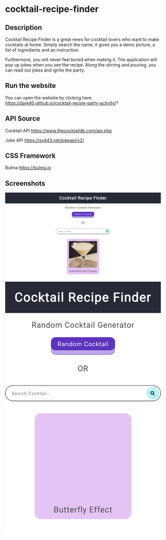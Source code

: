 # cocktail-recipe-finder

## Description

Cocktail Recipe Finder is a great news for cocktail lovers who want to make cocktails at home. Simply search the name, it gives you a demo picture, a list of ingredients and an instruction. 

Furthermore, you will never feel bored when making it. The application will pop up jokes when you see the recipe. Along the stirring and pouring, you can read out jokes and ignite the party. 


## Run the website

You can open the website by clicking here.
https://dark40.github.io/cocktail-recipe-party-activity/?


## API Source

Cocktail API
https://www.thecocktaildb.com/api.php

Joke API
https://sv443.net/jokeapi/v2/


## CSS Framework

Bulma
https://bulma.io


## Screenshots
![Desktop Version](./assets/img/desktop.png)
![Mobile Version](./assets/img/mobile.png)